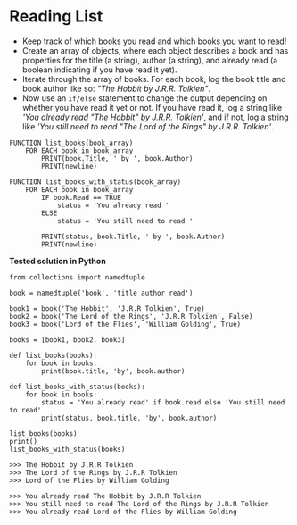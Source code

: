 # Reading List

- Keep track of which books you read and which books you want to read!
- Create an array of objects, where each object describes a book and has properties for the title (a string), author (a string), and already read (a boolean indicating if you have read it yet).
- Iterate through the array of books. For each book, log the book title and book author like so: *"The Hobbit by J.R.R. Tolkien"*.
- Now use an `if/else` statement to change the output depending on whether you have read it yet or not. If you have read it, log a string like *'You already read "The Hobbit" by J.R.R. Tolkien'*, and if not, log a string like *'You still need to read "The Lord of the Rings" by J.R.R. Tolkien'*.

```
FUNCTION list_books(book_array)
    FOR EACH book in book_array
        PRINT(book.Title, ' by ', book.Author)
        PRINT(newline)
```


```
FUNCTION list_books_with_status(book_array)
    FOR EACH book in book_array
        IF book.Read == TRUE
            status = 'You already read '
        ELSE
            status = 'You still need to read '

        PRINT(status, book.Title, ' by ', book.Author)
        PRINT(newline)
```

**Tested solution in Python**

```
from collections import namedtuple

book = namedtuple('book', 'title author read')

book1 = book('The Hobbit', 'J.R.R Tolkien', True)
book2 = book('The Lord of the Rings', 'J.R.R Tolkien', False)
book3 = book('Lord of the Flies', 'William Golding', True)

books = [book1, book2, book3]

def list_books(books):
    for book in books:
        print(book.title, 'by', book.author)

def list_books_with_status(books):
    for book in books:
        status = 'You already read' if book.read else 'You still need to read'
        print(status, book.title, 'by', book.author)

list_books(books)
print()
list_books_with_status(books)

>>> The Hobbit by J.R.R Tolkien
>>> The Lord of the Rings by J.R.R Tolkien
>>> Lord of the Flies by William Golding

>>> You already read The Hobbit by J.R.R Tolkien
>>> You still need to read The Lord of the Rings by J.R.R Tolkien
>>> You already read Lord of the Flies by William Golding
```